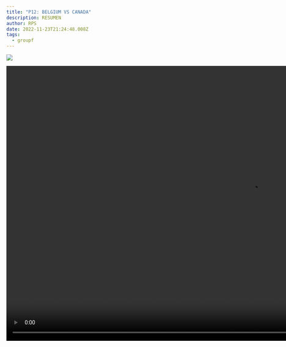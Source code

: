 ```yaml
---
title: "P12: BELGIUM VS CANADA"
description: RESUMEN
author: RPS
date: 2022-11-23T21:24:48.008Z
tags:
  - groupf
---
```

![](/static/img/22-11-23_16-07-07-624.jpg)

<video id="vid1" class="video-js" controls autoplay preload="auto" height="720" width="1280">
  <source src="https://www.dropbox.com/s/2rk8trfrf0us1do/20221123belvscan_esarg.mp4?raw=1">
</video>